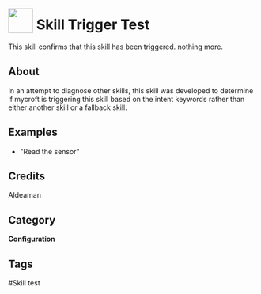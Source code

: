 # <img src="https://raw.githack.com/FortAwesome/Font-Awesome/master/svgs/solid/check.svg" card_color="#FF0000" width="50" height="50" style="vertical-align:bottom"/> Skill Trigger Test
This skill confirms that this skill has been triggered.  nothing more.

## About
In an attempt to diagnose other skills, this skill was developed to determine if mycroft is triggering this skill based on the intent keywords rather than either another skill or a fallback skill.

## Examples
* "Read the sensor"

## Credits
Aldeaman

## Category
**Configuration**

## Tags
#Skill test


